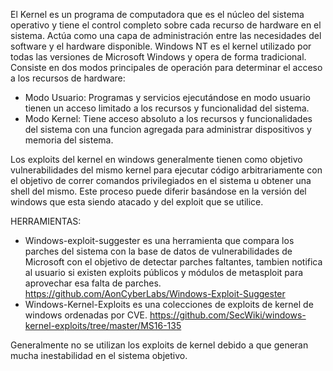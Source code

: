 El Kernel es un programa de computadora que es el núcleo del sistema operativo y tiene el control completo sobre cada recurso de hardware en el sistema. Actúa como una capa de administración entre las necesidades del software y el hardware disponible.
Windows NT es el kernel utilizado por todas las versiones de Microsoft Windows y opera de forma tradicional. Consiste en dos modos principales de operación para determinar el acceso a los recursos de hardware:
- Modo Usuario: Programas y servicios ejecutándose en modo usuario tienen un acceso limitado a los recursos y funcionalidad del sistema.
- Modo Kernel: Tiene acceso absoluto a los recursos y funcionalidades del sistema con una funcion agregada para administrar dispositivos y memoria del sistema.

Los exploits del kernel en windows generalmente tienen como objetivo vulnerabilidades del mismo kernel para ejecutar código arbitrariamente con el objetivo de correr comandos privilegiados en el sistema u obtener una shell del mismo.
Este proceso puede diferir basándose en la versión del windows que esta siendo atacado y del exploit que se utilice.

HERRAMIENTAS:
- Windows-exploit-suggester es una herramienta que compara los parches del sistema con la base de datos de vulnerabilidades de Microsoft con el objetivo de detectar parches faltantes, tambien notifica al usuario si existen exploits públicos y módulos de metasploit para aprovechar esa falta de parches.
https://github.com/AonCyberLabs/Windows-Exploit-Suggester
- Windows-Kernel-Exploits es una colecciones de exploits de kernel de windows ordenadas por CVE.
https://github.com/SecWiki/windows-kernel-exploits/tree/master/MS16-135



Generalmente no se utilizan los exploits de kernel debido a que generan mucha inestabilidad en el sistema objetivo.
